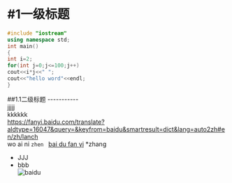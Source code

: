 
#1一级标题 
 ==  
```cpp
#include "iostream"
using namespace std;
int main()
{
int i=2;
for(int j=0;j<=100;j++)
cout<<i*j<<" ";
cout<<"hello word"<<endl;
}
```
##1.1二级标题
  -----------<br>
  jjjjj<br>
  kkkkkk<br>
https://fanyi.baidu.com/translate?aldtype=16047&query=&keyfrom=baidu&smartresult=dict&lang=auto2zh#en/zh/lanch<br>
  wo ai ni
``zhen ``
[bai du fan yi](https://fanyi.baidu.com/translate?aldtype=16047&query=&keyfrom=baidu&smartresult=dict&lang=auto2zh#en/zh/lanch "悬停显示")
*zhang   
*  JJJ<br>
* bbb<br>
![baidu](http://www.baidu.com/img/bdlogo.gif "百度logo")
